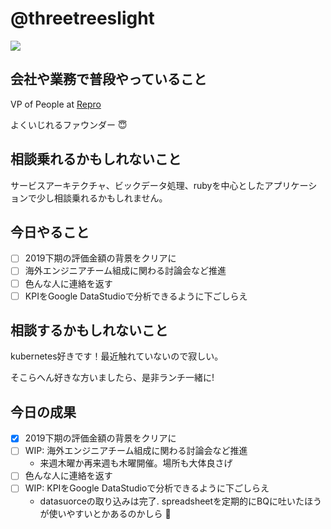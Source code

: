 # @threetreeslight

![](https://avatars3.githubusercontent.com/u/1057490?s=100&v=4)

## 会社や業務で普段やっていること

VP of People at [Repro](https://repro.io)

よくいじれるファウンダー :innocent:

## 相談乗れるかもしれないこと

サービスアーキテクチャ、ビックデータ処理、rubyを中心としたアプリケーションで少し相談乗れるかもしれません。

## 今日やること

- [ ] 2019下期の評価金額の背景をクリアに
- [ ] 海外エンジニアチーム組成に関わる討論会など推進
- [ ] 色んな人に連絡を返す
- [ ] KPIをGoogle DataStudioで分析できるように下ごしらえ

## 相談するかもしれないこと

kubernetes好きです！最近触れていないので寂しい。

そこらへん好きな方いましたら、是非ランチ一緒に!

## 今日の成果

- [x] 2019下期の評価金額の背景をクリアに
- [ ] WIP: 海外エンジニアチーム組成に関わる討論会など推進
  - 来週木曜か再来週も木曜開催。場所も大体良さげ
- [ ] 色んな人に連絡を返す
- [ ] WIP: KPIをGoogle DataStudioで分析できるように下ごしらえ
  - datasuorceの取り込みは完了. spreadsheetを定期的にBQに吐いたほうが使いやすいとかあるのかしら :thinking:


